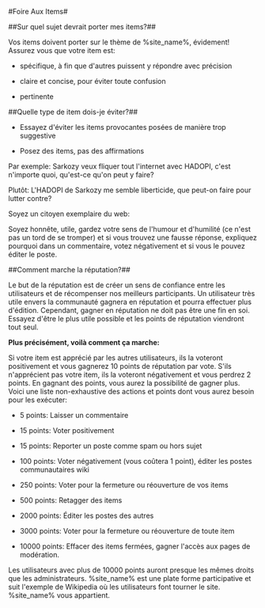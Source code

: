 #Foire Aux Items#


##Sur quel sujet devrait porter mes items?##


Vos items doivent porter sur le thème de %site_name%, évidement! Assurez vous que votre item est:


* spécifique, à fin que d'autres puissent y répondre avec précision

* claire et concise, pour éviter toute confusion

* pertinente


##Quelle type de item dois-je éviter?##

* Essayez d'éviter les items provocantes posées de manière trop suggestive

* Posez des items, pas des affirmations

Par exemple: Sarkozy veux fliquer tout l'internet avec HADOPI, c'est n'importe quoi, qu'est-ce qu'on peut y faire?

Plutôt: L'HADOPI de Sarkozy me semble liberticide, que peut-on faire pour lutter contre?

Soyez un citoyen exemplaire du web:

Soyez honnête, utile, gardez votre sens de l'humour et d'humilité (ce n'est pas un tord de se tromper) et si vous trouvez une fausse réponse, expliquez pourquoi dans un commentaire, votez négativement et si vous le pouvez éditer le poste.

##Comment marche la réputation?##

Le but de la réputation est de créer un sens de confiance entre les utilisateurs et de récompenser nos meilleurs participants. Un utilisateur très utile envers la communauté gagnera en réputation et pourra effectuer plus d'édition. Cependant, gagner en réputation ne doit pas être une fin en soi. Essayez d'être le plus utile possible et les points de réputation viendront tout seul.

**Plus précisément, voilà comment ça marche:**


Si votre item est apprécié par les autres utilisateurs, ils la voteront positivement et vous gagnerez 10 points de réputation par vote. S'ils n'apprécient pas votre item, ils la voteront négativement et vous perdrez 2 points. En gagnant des points, vous aurez la possibilité de gagner plus. Voici une liste non-exhaustive des actions et points dont vous aurez besoin pour les exécuter:

* 5 points: Laisser un commentaire

* 15 points: Voter positivement

* 15 points: Reporter un poste comme spam ou hors sujet

* 100 points: Voter négativement (vous coûtera 1 point), éditer les postes communautaires wiki

* 250 points: Voter pour la fermeture ou réouverture de vos items

* 500 points: Retagger des items

* 2000 points: Éditer les postes des autres

* 3000 points: Voter pour la fermeture ou réouverture de toute item

* 10000 points: Effacer des items fermées, gagner l'accès aux pages de modération.

Les utilisateurs avec plus de 10000 points auront presque les mêmes droits que les administrateurs. %site_name% est une plate forme participative et suit l'exemple de Wikipedia où les utilisateurs font tourner le site. %site_name% vous appartient.
